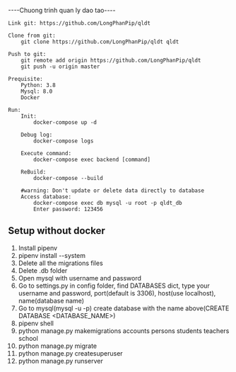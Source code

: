 ----Chuong trinh quan ly dao tao----

    Link git: https://github.com/LongPhanPip/qldt

    Clone from git:
        git clone https://github.com/LongPhanPip/qldt qldt

    Push to git:
        git remote add origin https://github.com/LongPhanPip/qldt
        git push -u origin master

    Prequisite:
        Python: 3.8
        Mysql: 8.0
        Docker

    Run:
        Init:
            docker-compose up -d

        Debug log:
            docker-compose logs

        Execute command:
            docker-compose exec backend [command]

        ReBuild:
            docker-compose --build

        #warning: Don't update or delete data directly to database
        Access database:
            docker-compose exec db mysql -u root -p qldt_db
            Enter password: 123456

## Setup without docker
1. Install pipenv
2. pipenv install --system
3. Delete all the migrations files
4. Delete .db folder
5. Open mysql with username and password
6. Go to settings.py in config folder, find DATABASES dict, type your username and password, port(default is 3306), host(use localhost), name(database name)
7. Go to mysql(mysql -u <USERNAME> -p) create database with the name above(CREATE DATABASE <DATABASE_NAME>)
8. pipenv shell
9. python manage.py makemigrations accounts persons students teachers school
10. python manage.py migrate
11. python manage.py createsuperuser
12. python manage.py runserver

